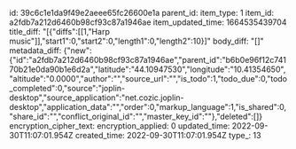 id: 39c6c1e1da9f49e2aeee65fc26600e1a
parent_id: 
item_type: 1
item_id: a2fdb7a212d6460b98cf93c87a1946ae
item_updated_time: 1664535439704
title_diff: "[{\"diffs\":[[1,\"Harp music\"]],\"start1\":0,\"start2\":0,\"length1\":0,\"length2\":10}]"
body_diff: "[]"
metadata_diff: {"new":{"id":"a2fdb7a212d6460b98cf93c87a1946ae","parent_id":"b6b0e96f12c74170b21e0da90b1e6d2a","latitude":"44.10947530","longitude":"10.41354650","altitude":"0.0000","author":"","source_url":"","is_todo":1,"todo_due":0,"todo_completed":0,"source":"joplin-desktop","source_application":"net.cozic.joplin-desktop","application_data":"","order":0,"markup_language":1,"is_shared":0,"share_id":"","conflict_original_id":"","master_key_id":""},"deleted":[]}
encryption_cipher_text: 
encryption_applied: 0
updated_time: 2022-09-30T11:07:01.954Z
created_time: 2022-09-30T11:07:01.954Z
type_: 13